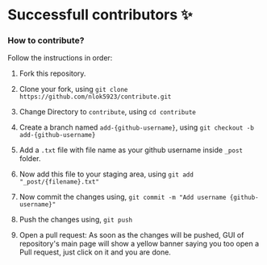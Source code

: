 # Successfull contributors ✨

### How to contribute?


Follow the instructions in order:

1. Fork this repository.

2. Clone your fork, using
    `git clone https://github.com/nlok5923/contribute.git`

3. Change Directory to `contribute`, using
    `cd contribute`

4. Create a branch named `add-{github-username}`, using
    `git checkout -b add-{github-username}`

6. Add a `.txt` file with file name as your github username inside `_post` folder.

7. Now add this file to your staging area, using
    `git add "_post/{filename}.txt"`

8. Now commit the changes using,
    `git commit -m "Add username {github-username}"`

9. Push the changes using,
    `git push`

10. Open a pull request: As soon as the changes will be pushed, GUI of repository's main page will show a yellow banner saying you too open a Pull request, just click on it and you are done.
